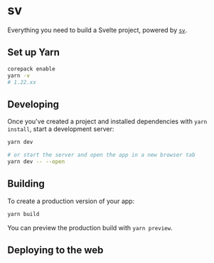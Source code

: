 # sv

Everything you need to build a Svelte project, powered by [`sv`](https://github.com/sveltejs/cli).

## Set up Yarn

```bash
corepack enable
yarn -v
# 1.22.xx
```

## Developing

Once you've created a project and installed dependencies with `yarn install`, start a development server:

```bash
yarn dev

# or start the server and open the app in a new browser tab
yarn dev -- --open
```

## Building

To create a production version of your app:

```bash
yarn build
```

You can preview the production build with `yarn preview`.


## Deploying to the web

